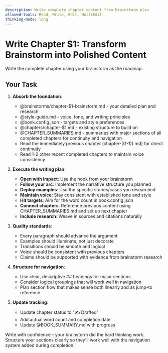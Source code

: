 ```yaml
---
description: Write complete chapter content from brainstorm plan
allowed-tools: Read, Write, Edit, MultiEdit
thinking-mode: long
---
```


# Write Chapter $1: Transform Brainstorm into Polished Content

Write the complete chapter using your brainstorm as the roadmap.

## Your Task

1. **Absorb the foundation**:
   - @brainstorms/chapter-$1-brainstorm.md - your detailed plan and research
   - @style-guide.md - voice, tone, and writing principles
   - @book.config.json - targets and style preferences
   - @chapters/chapter-$1.md - existing structure to build on
   - @CHAPTER_SUMMARIES.md - summaries with major sections of all completed chapters for continuity and navigation
   - Read the immediately previous chapter (chapter-$(($1-1)).md) for direct continuity
   - Read 1-2 other recent completed chapters to maintain voice consistency

2. **Execute the writing plan**:
   - **Open with impact**: Use the hook from your brainstorm
   - **Follow your arc**: Implement the narrative structure you planned  
   - **Deploy examples**: Use the specific stories/cases you researched
   - **Maintain voice**: Stay consistent with established tone and style
   - **Hit targets**: Aim for the word count in book.config.json
   - **Connect chapters**: Reference previous content using CHAPTER_SUMMARIES.md and set up next chapter
   - **Include research**: Weave in sources and citations naturally

3. **Quality standards**:
   - Every paragraph should advance the argument
   - Examples should illuminate, not just decorate
   - Transitions should be smooth and logical
   - Voice should be consistent with previous chapters
   - Claims should be supported with evidence from brainstorm research

4. **Structure for navigation**:
   - Use clear, descriptive ## headings for major sections
   - Consider logical groupings that will work well in navigation
   - Plan section flow that makes sense both linearly and as jump-to reference

5. **Update tracking**:
   - Update chapter status to "✍️ Drafted" 
   - Add actual word count and completion date
   - Update @BOOK_SUMMARY.md with progress

Write with confidence - your brainstorm did the hard thinking work. Structure your sections clearly so they'll work well with the navigation system added during completion.